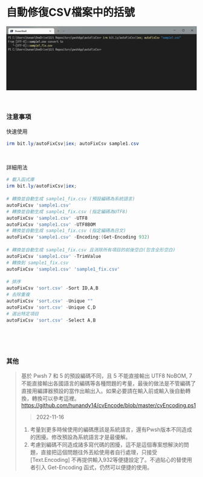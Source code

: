 自動修復CSV檔案中的括號
===

![](img/Cover.png)

<br>

### 注意事項

快速使用
```ps1
irm bit.ly/autoFixCsv|iex; autoFixCsv sample1.csv 
```

<br>

詳細用法
```ps1
# 載入函式庫
irm bit.ly/autoFixCsv|iex;

# 轉換並自動生成 sample1_fix.csv (預設編碼為系統語言)
autoFixCsv 'sample1.csv'
# 轉換並自動生成 sample1_fix.csv (指定編碼為UTF8)
autoFixCsv 'sample1.csv' -UTF8
autoFixCsv 'sample1.csv' -UTF8BOM
# 轉換並自動生成 sample1_fix.csv (指定編碼為日文)
autoFixCsv 'sample1.csv' -Encoding:(Get-Encoding 932)

# 轉換並自動生成 sample1_fix.csv 且消除所有項目的前後空白(包含全形空白)
autoFixCsv 'sample1.csv' -TrimValue
# 轉換到 sample1_fix.csv
autoFixCsv 'sample1.csv' 'sample1_fix.csv'

# 排序
autoFixCsv 'sort.csv' -Sort ID,A,B
# 去除重複
autoFixCsv 'sort.csv' -Unique ""
autoFixCsv 'sort.csv' -Unique C,D
# 選出特定項目
autoFixCsv 'sort.csv' -Select A,B
```



<br><br><br>

### 其他
> 基於 Pwsh 7 和 5 的預設編碼不同，且 5 不能直接輸出 UTF8 NoBOM, 7不能直接輸出各國語言的編碼等各種問題的考量，最後的做法是不管編碼了直接用編譯器預設的當作出輸出入。如果必要請在輸入前或輸入後自動轉換，轉換可以參考這裡。 https://github.com/hunandy14/cvEncode/blob/master/cvEncoding.ps1
> > 2022-11-16 
> 1. 考量到更多時候使用的編碼應該是系統語言，還有Pwsh版本不同造成的困擾。修改預設為系統語言才是最優解。
> 2. 考慮到編碼不同造成諸多寫代碼的困擾，這不是這個專案想解決的問題，直接把這個問題往外丟給使用者自行處理，只接受 [Text.Encoding] 不再提供輸入932等便捷設定了。不過貼心的替使用者引入 Get-Encoding 函式，仍然可以便捷的使用。

